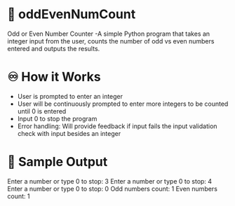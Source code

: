 # 📝 oddEvenNumCount
Odd or Even Number Counter
-A simple Python program that takes an integer input from the user, counts the number of odd vs even numbers entered and outputs the results.

# ♾️ How it Works
- User is prompted to enter an integer
- User will be continuously prompted to enter more integers to be counted until 0 is entered
- Input 0 to stop the program
- Error handling: Will provide feedback if input fails the input validation check with input besides an integer

# 🧮 Sample Output
Enter a number or type 0 to stop: 3
Enter a number or type 0 to stop: 4
Enter a number or type 0 to stop: 0
Odd numbers count: 1
Even numbers count: 1

